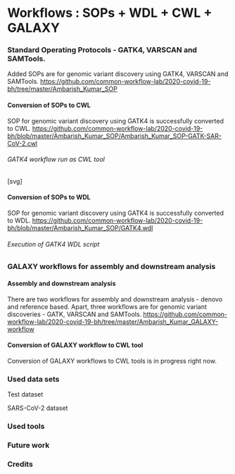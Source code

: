 # Workflows : SOPs + WDL + CWL + GALAXY
### Standard Operating Protocols - GATK4, VARSCAN and SAMTools.
Added SOPs are for genomic variant discovery using GATK4, VARSCAN and SAMTools.
https://github.com/common-workflow-lab/2020-covid-19-bh/tree/master/Ambarish_Kumar_SOP
#### Conversion of SOPs to CWL
SOP for genomic variant discovery using GATK4 is successfully converted to CWL.
https://github.com/common-workflow-lab/2020-covid-19-bh/blob/master/Ambarish_Kumar_SOP/Ambarish_Kumar_SOP-GATK-SAR-CoV-2.cwl

###### GATK4 workflow run as CWL tool
[svg]
#### Conversion of SOPs to WDL
SOP for genomic variant discovery using GATK4 is successfully converted to WDL.
https://github.com/common-workflow-lab/2020-covid-19-bh/blob/master/Ambarish_Kumar_SOP/GATK4.wdl

###### Execution of GATK4 WDL script


### GALAXY workflows for assembly and downstream analysis
#### Assembly and downstream analysis
There are two workflows for assembly and downstream analysis - denovo and reference based. Apart, three workflows are for genomic variant discoveries - GATK, VARSCAN and SAMTools.
https://github.com/common-workflow-lab/2020-covid-19-bh/tree/master/Ambarish_Kumar_GALAXY-workflow

#### Conversion of GALAXY workflow to CWL tool
Conversion of GALAXY workflows to CWL tools is in progress right now.

### Used data sets

Test dataset

SARS-CoV-2 dataset

### Used tools

### Future work

### Credits


